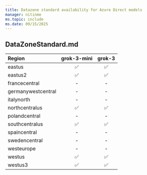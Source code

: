 ```yaml
---
title: Datazone standard availability for Azure Direct models
manager: nitinme
ms.topic: include
ms.date: 09/15/2025
---
```


## DataZoneStandard.md

| **Region**         | **grok-3-mini** | **grok-3** |
|:-------------------|:---------------:|:----------:|
| eastus             | ✅              | ✅          |
| eastus2            | ✅              | ✅          |
| francecentral      | -               | -          |
| germanywestcentral | -               | -          |
| italynorth         | -               | -          |
| northcentralus     | ✅              | ✅          |
| polandcentral      | -               | -          |
| southcentralus     | ✅              | ✅          |
| spaincentral       | -               | -          |
| swedencentral      | -               | -          |
| westeurope         | -               | -          |
| westus             | ✅              | ✅          |
| westus3            | ✅              | ✅          |

